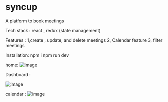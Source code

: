 # syncup
A platform to book meetings

Tech stack : react , redux (state management)

Features : 
1,create , update, and delete meetings 
2, Calendar feature 
3, filter meetings

Installation:
npm i
npm run dev

home: 
![image](https://github.com/user-attachments/assets/2f91d401-b2d6-4cea-94c9-14fe39c5ede9)

Dashboard :

![image](https://github.com/user-attachments/assets/ff321050-df40-4ad6-acf6-970b12435353)

calendar :
![image](https://github.com/user-attachments/assets/180013a3-f504-4171-9a6f-77d9c115dd8d)




